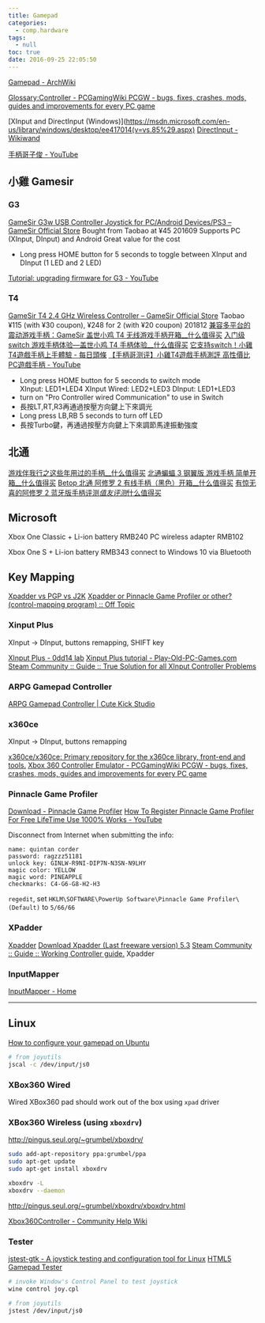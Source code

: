 ```yaml
---
title: Gamepad
categories:
  - comp.hardware
tags:
  - null
toc: true
date: 2016-09-25 22:05:50
---
```


[Gamepad - ArchWiki](https://wiki.archlinux.org/index.php/Gamepad)

[Glossary:Controller - PCGamingWiki PCGW - bugs, fixes, crashes, mods, guides and improvements for every PC game](http://pcgamingwiki.com/wiki/Glossary:Controller#XInput_Plus)

[XInput and DirectInput (Windows)](https://msdn.microsoft.com/en-us/library/windows/desktop/ee417014(v=vs.85%29.aspx)
[DirectInput - Wikiwand](https://www.wikiwand.com/en/DirectInput#/DirectInput_vs_XInput)

[手柄哥子俊 - YouTube](https://www.youtube.com/channel/UC24bt5d-Gg5m8Gdu7daaQVQ)

## 小雞 Gamesir

### G3

[GameSir G3w USB Controller Joystick for PC/Android Devices/PS3 – GameSir Official Store](https://gamesir.hk/collections/gamepads/products/gamesir-g3w)
Bought from Taobao at ¥45 201609
Supports PC (XInput, DInput) and Android
Great value for the cost
- Long press HOME button for 5 seconds to toggle between XInput and DInput (1 LED and 2 LED)

[Tutorial: upgrading firmware for G3 - YouTube](https://www.youtube.com/watch?v=DenbKDHOCxc)

### T4

[GameSir T4 2.4 GHz Wireless Controller – GameSir Official Store](https://gamesir.hk/collections/gamepads/products/gamesir-t4)
Taobao ¥115 (with ¥30 coupon), ¥248 for 2 (with ¥20 coupon) 201812
[兼容多平台的震动游戏手柄：GameSir 盖世小鸡 T4 无线游戏手柄开箱\_\_什么值得买](https://post.smzdm.com/p/773469/)
[入门级 switch 游戏手柄体验—盖世小鸡 T4 手柄体验\_\_什么值得买](https://post.smzdm.com/p/769576/)
[它支持switch！小雞T4遊戲手柄上手體驗 - 每日頭條](https://kknews.cc/zh-hk/digital/82nvo3e.html)
[【手柄哥测评】小雞T4遊戲手柄測評 高性價比PC遊戲手柄 - YouTube](https://www.youtube.com/watch?v=URWk6gyfs4Q)

- Long press HOME button for 5 seconds to switch mode  
  XInput: LED1+LED4
  XInput Wired: LED2+LED3
  DInput: LED1+LED3
- turn on "Pro Controller wired Communication" to use in Switch
- 長按LT,RT,R3再通過按壓方向鍵上下來調光
- Long press LB,RB 5 seconds to turn off LED
- 長按Turbo鍵，再通過按壓方向鍵上下來調節馬達振動強度

## 北通

[游戏伴我行之这些年用过的手柄\_\_什么值得买](https://post.smzdm.com/p/425023/)
[北通蝙蝠 3 钢翼版 游戏手柄 简单开箱\_\_什么值得买](https://post.smzdm.com/p/532658/)
[Betop 北通 阿修罗 2 有线手柄（黑色）开箱\_\_什么值得买](https://post.smzdm.com/p/571176/)
[有惊无喜的阿修罗 2 蓝牙版手柄评测*值友评测*什么值得买](https://test.smzdm.com/pingce/p/37454/)

## Microsoft

Xbox One Classic + Li-ion battery RMB240
PC wireless adapter RMB102

Xbox One S + Li-ion battery RMB343
connect to Windows 10 via Bluetooth

## Key Mapping

[Xpadder vs PGP vs J2K](http://www.xpadder-vs-pgp-vs-j2k.com/)
[Xpadder or Pinnacle Game Profiler or other? (control-mapping program) :: Off Topic](https://steamcommunity.com/discussions/forum/12/46476145543038473/)

### Xinput Plus

XInput -> DInput, buttons remapping, SHIFT key

[XInput Plus - 0dd14 lab](https://sites.google.com/site/0dd14lab/xinput-plus)
[Xinput Plus tutorial - Play-Old-PC-Games.com](http://www.play-old-pc-games.com/compatibility-tools/xinput-plus-tutorial/)
[Steam Community :: Guide :: True Solution for all XInput Controller Problems](http://steamcommunity.com/sharedfiles/filedetails/?id=755970152)

### ARPG Gamepad Controller

[ARPG Gamepad Controller | Cute Kick Studio](http://cutekickstudio.com/tools/arpg-gamepad-controller/)

### x360ce

XInput -> DInput, buttons remapping

[x360ce/x360ce: Primary repository for the x360ce library, front-end and tools.](https://github.com/x360ce/x360ce)
[Xbox 360 Controller Emulator - PCGamingWiki PCGW - bugs, fixes, crashes, mods, guides and improvements for every PC game](http://pcgamingwiki.com/wiki/Xbox_360_Controller_Emulator)

### Pinnacle Game Profiler

[Download - Pinnacle Game Profiler](http://pinnaclegameprofiler.com/download)
[How To Register Pinnacle Game Profiler For Free LifeTime Use 1000% Works - YouTube](https://youtu.be/pyLmiSMTug4?t=195)

Disconnect from Internet when submitting the info:

```
name: quintan corder
password: ragzzz51181
unlock key: GINLW-R9NI-DIP7N-N3SN-N9LHY
magic color: YELLOW
magic word: PINEAPPLE
checkmarks: C4-G6-G8-H2-H3
```

`regedit`, set `HKLM\SOFTWARE\PowerUp Software\Pinnacle Game Profiler\(Default)` to `5/66/66`

### XPadder

[Xpadder](http://xpadder.com/)
[Download Xpadder (Last freeware version) 5.3](<http://www.majorgeeks.com/mg/getmirror/xpadder_(last_freeware_version),1.html>)
[Steam Community :: Guide :: Working Controller guide.](https://steamcommunity.com/sharedfiles/filedetails/?id=509137138) Xpadder

### InputMapper

[InputMapper - Home](https://inputmapper.com/)

---

## Linux

[How to configure your gamepad on Ubuntu](https://www.howtoforge.com/tutorial/how-to-configure-your-gamepad-on-ubuntu/)

```sh
# from joyutils
jscal -c /dev/input/js0
```

### XBox360 Wired

Wired XBox360 pad should work out of the box using `xpad` driver

### XBox360 Wireless (using `xboxdrv`)

http://pingus.seul.org/~grumbel/xboxdrv/

```sh
sudo add-apt-repository ppa:grumbel/ppa
sudo apt-get update
sudo apt-get install xboxdrv
```

```sh
xboxdrv -L
xboxdrv --daemon
```

http://pingus.seul.org/~grumbel/xboxdrv/xboxdrv.html

[Xbox360Controller - Community Help Wiki](https://help.ubuntu.com/community/Xbox360Controller)

### Tester

[jstest-gtk - A joystick testing and configuration tool for Linux](http://pingus.seul.org/~grumbel/jstest-gtk/)
[HTML5 Gamepad Tester](http://html5gamepad.com/)

```sh
# invoke Window's Control Panel to test joystick
wine control joy.cpl

# from joyutils
jstest /dev/input/js0
```
